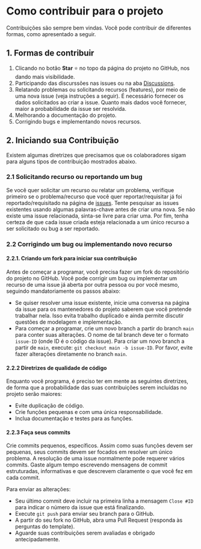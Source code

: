 # Como contribuir para o projeto

Contribuições são sempre bem vindas. Você pode contribuir de diferentes formas, como apresentado a seguir.

## 1. Formas de contribuir

1. Clicando no botão **Star** ⭐️ no topo da página do projeto no GitHub, nos dando mais visibilidade.
1. Participando das discurssões nas issues ou na aba [Discussions](https://github.com/competeaqui/qrcode-pix-java/discussions).
1. Relatando problemas ou solicitando recursos (features), por meio de uma nova issue (veja instruções a seguir). É necessário fornecer os dados solicitados ao criar a issue. Quanto mais dados você fornecer, maior a probabilidade da issue ser resolvida.
1. Melhorando a documentação do projeto.
1. Corrigindo bugs e implementando novos recursos.

## 2. Iniciando sua Contribuição

Existem algumas diretrizes que precisamos que os colaboradores sigam para alguns tipos de contribuição mostrados abaixo.

### 2.1 Solicitando recurso ou reportando um bug

Se você quer solicitar um recurso ou relatar um problema, verifique primeiro se o problema/recurso que você quer reportar/requisitar já foi reportado/requisitado na página de [issues](https://github.com/competeaqui/qrcode-pix-java/issues). Tente pesquisar as issues existentes usando algumas palavras-chave antes de criar uma nova. Se não existe uma issue relacionada, sinta-se livre para criar uma. Por fim, tenha certeza de que cada issue criada esteja relacionada a um único recurso a ser solicitado ou bug a ser reportado.

### 2.2 Corrigindo um bug ou implementando novo recurso

#### 2.2.1. Criando um fork para iniciar sua contribuição

Antes de começar a programar, você precisa fazer um fork do repositório do projeto no GitHub. Você pode corrigir um bug ou implementar um recurso de uma issue já aberta por outra pessoa ou por você mesmo, seguindo mandatoriamente os passos abaixo:

- Se quiser resolver uma issue existente, inicie uma conversa na página da issue para os mantenedores do projeto saberem que você pretende trabalhar nela. Isso evita trabalho duplicado e ainda permite discutir questões de modelagem e implementação.
- Para começar a programar, crie um novo branch a partir do branch `main` para conter suas alterações. O nome de tal branch deve ter o formato `issue-ID` (onde ID é o código da issue). Para criar um novo branch a partir de `main`, execute: `git checkout main -b issue-ID`. Por favor, evite fazer alterações diretamente no branch `main`.

#### 2.2.2 Diretrizes de qualidade de código

Enquanto você programa, é preciso ter em mente as seguintes diretrizes, de forma que a probabilidade das suas contribuições serem incluídas no projeto serão maiores:

- Evite duplicação de código.
- Crie funções pequenas e com uma única responsabilidade.
- Inclua documentação e testes para as funções.


#### 2.2.3 Faça seus commits

Crie commits pequenos, específicos. Assim como suas funções devem ser pequenas, seus commits devem ser focados em resolver um único problema. A resolução de uma issue normalmente pode requerer vários commits. Gaste algum tempo escrevendo mensagens de commit estruturadas, informativas e que descrevem claramente o que você fez em cada commit.

Para enviar as alterações:

- Seu último commit deve incluir na primeira linha a mensagem `Close #ID` para indicar o número da issue que está finalizando.
- Execute `git push` para enviar seu branch para o GitHub.
- A partir do seu fork no GitHub, abra uma Pull Request (responda às perguntas do template).
- Aguarde suas contribuições serem avaliadas e obrigado antecipadamente.
